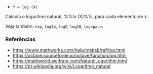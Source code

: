 - `Y = log (X)`

Calcula o logaritmo natural, %%ln (X)%%, para cada elemento de `X`.

Veja também: `exp`, `log1p`, `log2`, `log10`, `logspace`.

### Referências

- https://www.mathworks.com/help/matlab/ref/log.html
- https://octave.sourceforge.io/octave/function/log.html
- https://mathworld.wolfram.com/NaturalLogarithm.html
- https://pt.wikipedia.org/wiki/Logaritmo_natural
